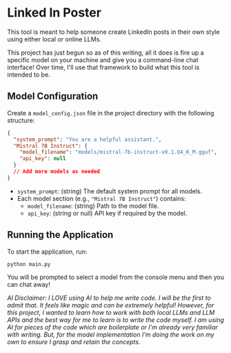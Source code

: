 # Linked In Poster #
This tool is meant to help someone create LinkedIn posts in their own style using either local or online LLMs.

This project has just begun so as of this writing, all it does is fire up a specific model on your machine and give you a command-line chat interface!  Over time, I'll use that framework to build what this tool is intended to be.

## Model Configuration

Create a `model_config.json` file in the project directory with the following structure:

```json
{
  "system_prompt": "You are a helpful assistant.",
  "Mistral 7B Instruct": {
    "model_filename": "models/mistral-7b-instruct-v0.1.Q4_K_M.gguf",
    "api_key": null
  }
  // Add more models as needed
}
```

- `system_prompt`: (string) The default system prompt for all models.
- Each model section (e.g., `"Mistral 7B Instruct"`) contains:
  - `model_filename`: (string) Path to the model file.
  - `api_key`: (string or null) API key if required by the model.

## Running the Application

To start the application, run:

```sh
python main.py
```

You will be prompted to select a model from the console menu and then you can chat away!

_AI Disclaimer: I LOVE using AI to help me write code.  I will be the first to admit that.  It feels like magic and can be extremely helpful!  However, for this project, I wanted to learn how to work with both local LLMs and LLM APIs and the best way for me to learn is to write the code myself.  I am using AI for pieces of the code which are boilerplate or I'm already very familiar with writing.  But, for the model implementation I'm doing the work on my own to ensure I grasp and retain the concepts._
